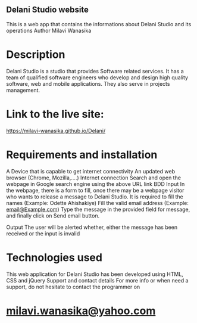 ## Delani Studio website
This is a web app that contains the informations about Delani Studio and its operations
Author
Milavi Wanasika

# Description
Delani Studio is a studio that provides Software related services. It has a team of qualified software engineers who develop and design high quality software, web and mobile applications. They also serve in projects management.

# Link to the live site:
https://milavi-wanasika.github.io/Delani/

# Requirements and installation
A Device that is capable to get internet connectivity
An updated web browser (Chrome, Mozilla,....)
Internet connection
Search and open the webpage in Google search engine using the above URL link
BDD
Input In the webpage, there is a form to fill, once there may be a webpage visitor who wants to release a message to Delani Studio. It is required to fill the names (Example: Odette Ahishakiye) Fill the valid email address (Example: email@Example.com) Type the message in the provided field for message, and finally click on Send email button.

Output The user will be alerted whether, either the message has been received or the input is invalid

# Technologies used
This web application for Delani Studio has been developed using HTML, CSS and jQuery
Support and contact details
For more info or when need a support, do not hesitate to contact the programmer on 
# milavi.wanasika@yahoo.com


